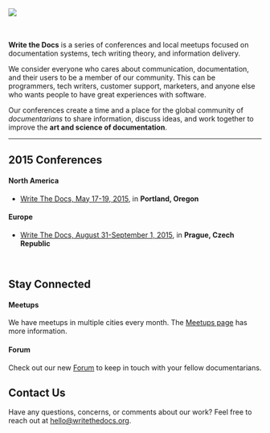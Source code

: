 <div class="row">
	<div class="col-md-6 col-sm-6 col-sm-offset-3 col-xs-8 col-xs-offset-2">
		<a href="index.html">
		  <img class="img-responsive" src="img/stickers/sticker-wtd-colors.png">
		</a>
	</div>
</div>

<br>
<br>

**Write the Docs** is a series of conferences and local meetups focused
on documentation systems, tech writing theory, and information delivery.

We consider everyone who cares about communication, documentation, and
their users to be a member of our community. This can be programmers,
tech writers, customer support, marketers, and anyone else who wants
people to have great experiences with software.

Our conferences create a time and a place for the global community of
*documentarians* to share information, discuss ideas, and work together
to improve the **art and science of documentation**.

* * * * *

2015 Conferences
---------------

#### North America

- [Write The Docs, May 17-19, 2015](conf/na/2015.md), in **Portland, Oregon**

#### Europe

- [Write The Docs, August 31-September 1, 2015](conf/eu/2015.md), in **Prague, Czech Republic**

<br>

Stay Connected
--------------

#### Meetups

We have meetups in multiple cities every month. The [Meetups page](meetups.md) has more information.

#### Forum

Check out our new [Forum](http://forum.writethedocs.org/) to keep in touch with your fellow documentarians.


Contact Us
----------

Have any questions, concerns, or comments about our work? Feel free to
reach out at [hello@writethedocs.org](mailto:hello@writethedocs.org).
